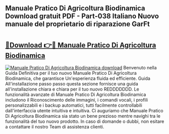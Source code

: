 ## Manuale Pratico Di Agricoltura Biodinamica Download gratuit PDF - Part-038 Italiano Nuovo manuale del proprietario di riparazione GarFt

# <h2><a href="http://dfa5ys.blite.top/?on=Manuale+Pratico+Di+Agricoltura+Biodinamica">🔗Download 👉🔴 Manuale Pratico Di Agricoltura Biodinamica</a></h2>

[![Manuale Pratico Di Agricoltura Biodinamica download](https://i.imgur.com/lujVjoI.png)](http://dfa5ys.blite.top/?on=Manuale+Pratico+Di+Agricoltura+Biodinamica)
Benvenuto nella Guida Definitiva per il tuo nuovo Manuale Pratico Di Agricoltura Biodinamica, che garantisce Un'esperienza fluida ed efficiente. Guida All'installazione passo passo questa sezione fornisce una guida all'installazione chiara e chiara per il tuo nuovo REDDDDDDD. Le funzionalità avanzate di Manuale Pratico Di Agricoltura Biodinamica includono il Riconoscimento delle immagini, i comandi vocali, i profili personalizzabili e i backup automatici, tutti facilmente controllabili dall'interfaccia utente intuitiva e intuitiva. Ci auguriamo che Manuale Pratico Di Agricoltura Biodinamica sia stato un bene prezioso mentre navighi tra le funzionalità del tuo nuovo prodotto. In caso di domande o dubbi, non esitare a contattare il nostro Team di assistenza clienti.
